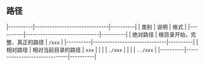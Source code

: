 ##  路径
|----------|------------------------------|----------|
| 类别     | 说明                         | 格式     |
|----------|------------------------------|----------|
| 绝对路径 | 根目录开始，完整、真正的路径 | `/xxx`   |
|----------|------------------------------|----------|
| 相对路径 | 相对当前目录的路径           | `xxx`    |
|          |                              | `./xxx`  |
|          |                              | `../xxx` |
|----------|------------------------------|----------|


